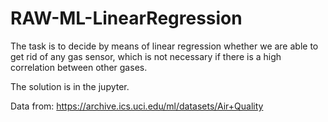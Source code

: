 # RAW-ML-LinearRegression
The task is to decide by means of linear regression whether we are able to get rid of any gas sensor, which is not necessary if there is a high correlation between other gases.</br>

The solution is in the jupyter.</br>

Data from:
https://archive.ics.uci.edu/ml/datasets/Air+Quality</br>


